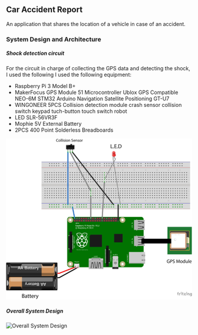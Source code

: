 ## Car Accident Report
An application that shares the location of a vehicle in case of an accident. 

### System Design and Architecture
##### Shock detection circuit
For the circuit in charge of collecting the GPS data and detecting the shock, I used the following I used the following equipment:
* Raspberry Pi 3 Model B+
* MakerFocus GPS Module 51 Microcontroller Ublox GPS Compatible NEO-6M STM32 Arduino Navigation Satellite Positioning GT-U7
* WINGONEER 5PCS Collision detection module crash sensor collision switch keypad tuch-button touch switch robot 
* LED SLR-56VR3F
* Mophie 5V External Battery
* 2PCS 400 Point Solderless Breadboards

![Circuit used to collect GPS information and detect a shock](/Miscellaneous/Circuit_bb.jpg)

##### Overall System Design
![Overall System Design](/Miscellaneous/System_Desing.png)